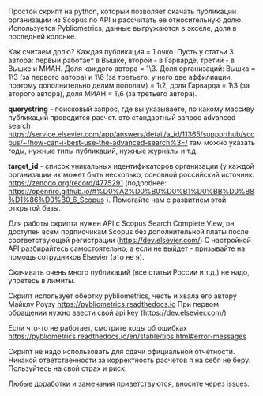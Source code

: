 Простой скрипт на python, который позволяет скачать публикации организации из Scopus по API и рассчитать ее относительную долю. Используется Pybliometrics, данные выгружаются в экселе, доля в последней колонке. 

Как считаем долю? Каждая публикация = 1 очко. Пусть у статьи 3 автора: первый работает в Вышке, второй - в Гарварде, третий - в Вышке и МИАН. Доля каждого автора = 1\3. Доля организаций: Вышка = 1\3 (за первого автора) и 1\6 (за третьего, у него две аффилиации, поэтому дополнительно делим пополам) = 1\2, доля Гарварда = 1\3 (за второго автора), доля МИАН = 1\6 (за третьего автора).

**querystring** - поисковый запрос, где вы указываете, по какому массиву публикаций проводится расчет. это стандартный запрос advanced search https://service.elsevier.com/app/answers/detail/a_id/11365/supporthub/scopus/~/how-can-i-best-use-the-advanced-search%3F/ там можно указать годы, нужные типы публикаций, нужные журналы и т.д.

**target_id** - список уникальных идентификаторов организации (у каждой организации их может быть несколько, основной российский источник: https://zenodo.org/record/4775291 (подробнее: https://openriro.github.io/#%D0%A2%D0%B0%D0%B1%D0%BB%D0%B8%D1%86%D0%B0_6_Scopus ). Помогайте нам с развитием этой открытой базы. 

Для работы скрипта нужен API с Scopus Search Complete View, он доступен всем подписчикам Scopus без дополнительной платы после соответствующей регистрации (https://dev.elsevier.com/) 
С настройкой API разбирайтесь самостоятельно, а если не выйдет - призывайте на помощь сотрудников Elsevier (это не я). 

Скачивать очень много публикаций (все статьи России и т.д.) не надо, упретесь в лимиты. 

Скрипт использует обертку pybliometrics, честь и хвала его автору Майклу Роузу https://pybliometrics.readthedocs.io 
При первом обращении нужно ввести свой api key (https://dev.elsevier.com/) 

Если что-то не работает, смотрите коды об ошибках https://pybliometrics.readthedocs.io/en/stable/tips.html#error-messages

Скрипт не надо использовать для сдачи официальной отчетности. Никакой ответственности за корректность расчетов я на себя не беру. Пользуйтесь на свой страх и риск. 

Любые доработки и замечания приветствуются, вносите через issues. 


